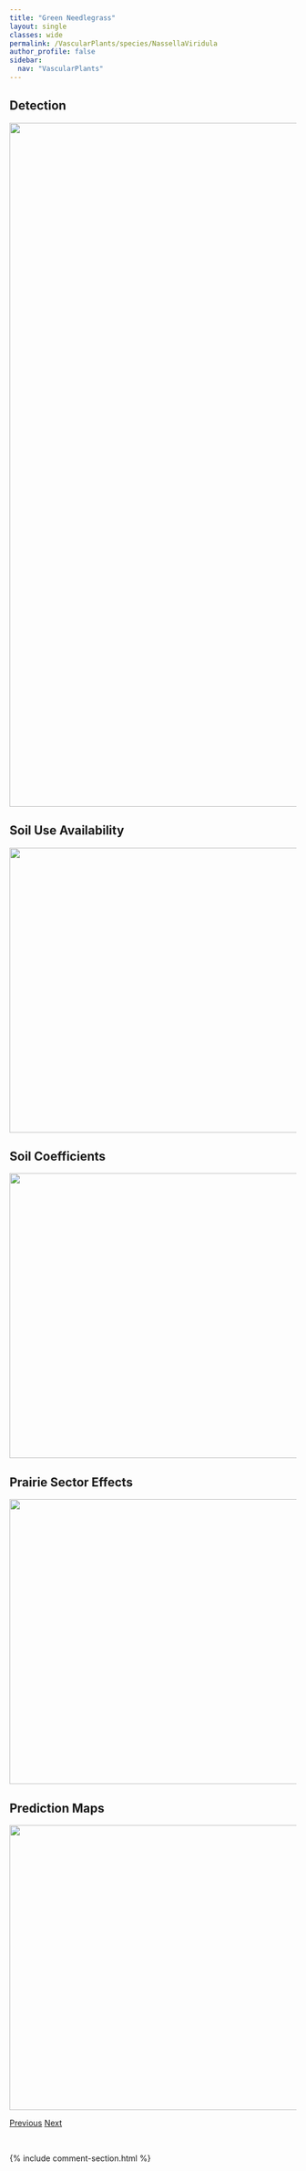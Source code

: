 ```yaml
---
title: "Green Needlegrass"
layout: single
classes: wide
permalink: /VascularPlants/species/NassellaViridula
author_profile: false
sidebar:
  nav: "VascularPlants"
---
```


<h2>Detection</h2>

<a href="https://drive.google.com/uc?export=view&id=1U4Nr5Dv4Lnq7ik0fs0eva9Ouc1SwDlsS">
<img src="https://drive.google.com/uc?export=view&id=1U4Nr5Dv4Lnq7ik0fs0eva9Ouc1SwDlsS" height = "1200" width = "800">
</a>


<h2>Soil Use Availability</h2>

<a href="https://drive.google.com/uc?export=view&id=1DjElmP5KNLlgbgqYNzsJNrRAin-yor0G">
<img src="https://drive.google.com/uc?export=view&id=1DjElmP5KNLlgbgqYNzsJNrRAin-yor0G" height = "500" width = "1000">
</a>


<h2>Soil Coefficients</h2>

<a href="https://drive.google.com/uc?export=view&id=1wHCcwpC4eNfDBtlDjrh9qchKbjsCqU6V">
<img src="https://drive.google.com/uc?export=view&id=1wHCcwpC4eNfDBtlDjrh9qchKbjsCqU6V" height = "500" width = "1000">
</a>


<h2>Prairie Sector Effects</h2>

<a href="https://drive.google.com/uc?export=view&id=1L4RBspVijpJPNvrOhxqgV439OYs19D1i">
<img src="https://drive.google.com/uc?export=view&id=1L4RBspVijpJPNvrOhxqgV439OYs19D1i" height = "500" width = "1000">
</a>


<h2>Prediction Maps</h2>

<a href="https://drive.google.com/uc?export=view&id=17yTOfHZXb6oZXoDZL39VYRuYa1vm7FZ9">
<img src="https://drive.google.com/uc?export=view&id=17yTOfHZXb6oZXoDZL39VYRuYa1vm7FZ9" height = "500" width = "1000">
</a>


<a href="/DevelopmentWebsite/VascularPlants/species/NajasFlexilis" class="pagination--pager" title="Najas flexilis">Previous</a> <a href="/DevelopmentWebsite/VascularPlants/species/Nasturtium" class="pagination--pager" title="Nasturtium">Next</a>

<p>&nbsp;</p>

{% include comment-section.html %}
